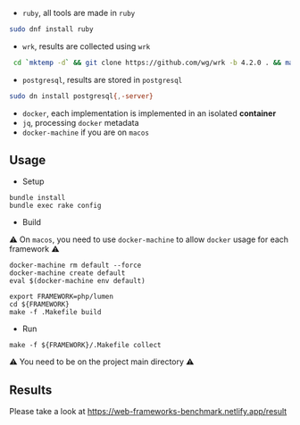 + `ruby`, all tools are made in `ruby`
```sh
sudo dnf install ruby
```
+ `wrk`, results are collected using `wrk`
```sh
 cd `mktemp -d` && git clone https://github.com/wg/wrk -b 4.2.0 . && make && sudo mv cp /usr/bin
```
+ `postgresql`, results are stored in `postgresql`
```sh
sudo dn install postgresql{,-server}
```
+ `docker`, each implementation is implemented in an isolated **container**
+ `jq`, processing `docker` metadata
+ `docker-machine` if you are on `macos`

## Usage

+ Setup

```
bundle install
bundle exec rake config
```

+ Build

:warning: On `macos`, you need to use `docker-machine` to allow `docker` usage for each framework :warning:

```
docker-machine rm default --force
docker-machine create default
eval $(docker-machine env default)
```

```
export FRAMEWORK=php/lumen
cd ${FRAMEWORK} 
make -f .Makefile build 
```

+ Run

```
make -f ${FRAMEWORK}/.Makefile collect
```

:warning: You need to be on the project main directory :warning:

## Results

Please take a look at https://web-frameworks-benchmark.netlify.app/result
